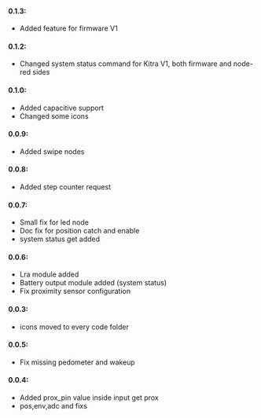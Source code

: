 #### 0.1.3:
- Added feature for firmware V1

#### 0.1.2:
- Changed system status command for Kitra V1, both firmware and node-red sides

#### 0.1.0:
- Added capacitive support
- Changed some icons

#### 0.0.9:
- Added swipe nodes

#### 0.0.8:
- Added step counter request

#### 0.0.7:
- Small fix for led node
- Doc fix for position catch and enable
- system status get added

#### 0.0.6:
- Lra module added
- Battery output module added (system status)
- Fix proximity sensor configuration

#### 0.0.3:
- icons moved to every code folder

#### 0.0.5:
- Fix missing pedometer and wakeup

#### 0.0.4:
- Added prox_pin value inside input get prox
- pos,env,adc and fixs




